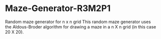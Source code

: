 # Maze-Generator-R3M2P1
Random maze generator for n x n grid
This random maze generator uses the Aldous-Broder algorithm for drawing a maze in a n X n grid (in this case 20 X 20).
